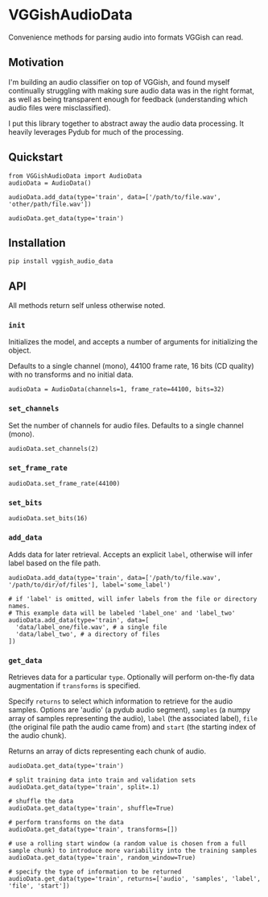 # VGGishAudioData

Convenience methods for parsing audio into formats VGGish can read.

## Motivation

I'm building an audio classifier on top of VGGish, and found myself continually struggling with making sure audio data was in the right format, as well as being transparent enough for feedback (understanding which audio files were misclassified).

I put this library together to abstract away the audio data processing. It heavily leverages Pydub for much of the processing.

## Quickstart

```
from VGGishAudioData import AudioData
audioData = AudioData()

audioData.add_data(type='train', data=['/path/to/file.wav', 'other/path/file.wav'])

audioData.get_data(type='train')
```

## Installation

```
pip install vggish_audio_data
```

## API

All methods return self unless otherwise noted.

### `init`

Initializes the model, and accepts a number of arguments for initializing the object.

Defaults to a single channel (mono), 44100 frame rate, 16 bits (CD quality) with no transforms and no initial data.

```
audioData = AudioData(channels=1, frame_rate=44100, bits=32)
```

### `set_channels`

Set the number of channels for audio files. Defaults to a single channel (mono).

```
audioData.set_channels(2)
```

### `set_frame_rate`

```
audioData.set_frame_rate(44100)
```

### `set_bits`

```
audioData.set_bits(16)
```

### `add_data`

Adds data for later retrieval. Accepts an explicit `label`, otherwise will infer label based on the file path.

```
audioData.add_data(type='train', data=['/path/to/file.wav', '/path/to/dir/of/files'], label='some_label')

# if 'label' is omitted, will infer labels from the file or directory names.
# This example data will be labeled 'label_one' and 'label_two'
audioData.add_data(type='train', data=[
  'data/label_one/file.wav', # a single file
  'data/label_two', # a directory of files
])
```

### `get_data`

Retrieves data for a particular `type`. Optionally will perform on-the-fly data augmentation if `transforms` is specified.

Specify `returns` to select which information to retrieve for the audio samples. Options are 'audio' (a pydub audio segment), `samples` (a numpy array of samples representing the audio), `label` (the associated label), `file` (the original file path the audio came from) and `start` (the starting index of the audio chunk).

Returns an array of dicts representing each chunk of audio.

```
audioData.get_data(type='train')

# split training data into train and validation sets
audioData.get_data(type='train', split=.1)

# shuffle the data
audioData.get_data(type='train', shuffle=True)

# perform transforms on the data
audioData.get_data(type='train', transforms=[])

# use a rolling start window (a random value is chosen from a full sample chunk) to introduce more variability into the training samples
audioData.get_data(type='train', random_window=True)

# specify the type of information to be returned
audioData.get_data(type='train', returns=['audio', 'samples', 'label', 'file', 'start'])
```
